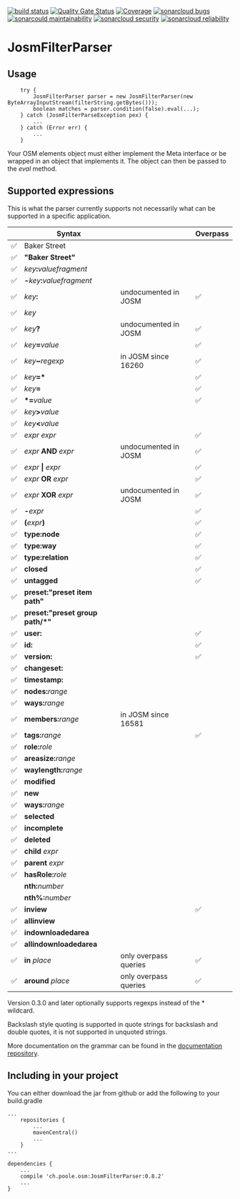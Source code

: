 [![build status](https://github.com/simonpoole/JosmFilterParser/actions/workflows/javalib.yml/badge.svg)](https://github.com/simonpoole/JosmFilterParser/actions) [![Quality Gate Status](https://sonarcloud.io/api/project_badges/measure?project=JosmFilterParser&metric=alert_status)](https://sonarcloud.io/dashboard?id=JosmFilterParser) [![Coverage](https://sonarcloud.io/api/project_badges/measure?project=JosmFilterParser&metric=coverage)](https://sonarcloud.io/dashboard?id=JosmFilterParser) [![sonarcloud bugs](https://sonarcloud.io/api/project_badges/measure?project=JosmFilterParser&metric=bugs)](https://sonarcloud.io/component_measures?id=JosmFilterParser&metric=bugs) [![sonarcould maintainability](https://sonarcloud.io/api/project_badges/measure?project=JosmFilterParser&metric=sqale_rating)](https://sonarcloud.io/component_measures?id=JosmFilterParser&metric=Maintainability) [![sonarcloud security](https://sonarcloud.io/api/project_badges/measure?project=JosmFilterParser&metric=security_rating)](https://sonarcloud.io/component_measures?id=JosmFilterParser&metric=Security) [![sonarcloud reliability](https://sonarcloud.io/api/project_badges/measure?project=JosmFilterParser&metric=reliability_rating)](https://sonarcloud.io/component_measures?id=JosmFilterParser&metric=Reliability)

# JosmFilterParser


## Usage

        try {
            JosmFilterParser parser = new JosmFilterParser(new ByteArrayInputStream(filterString.getBytes()));
            boolean matches = parser.condition(false).eval(...);
        } catch (JosmFilterParseException pex) {
            ...
        } catch (Error err) {
            ...
        }
        
Your OSM elements object must either implement the Meta interface or be wrapped in an object that implements it. The object can then be passed to the _eval_ method.

## Supported expressions

This is what the parser currently supports not necessarily what can be supported in a specific application.

|    |Syntax                          |                       | Overpass |
|--- |------------------------------- |---------------------- |----------|
|✅| Baker Street                        |                      |          |
|✅| __"Baker Street"__                 |                       |         | 
|✅| _key_**:**_valuefragment_          |                       |         |
|✅| **-**_key_**:**_valuefragment_      |                       |         |
|✅| _key_**:**                           | undocumented in JOSM | ✅                    |
|✅| _key_                              |                       |         | 
|✅| _key_**?**                           | undocumented in JOSM | ✅                     |
|✅| _key_**=**_value_                  |                       | ✅                         |
|✅| _key_**~**_regexp_                 | in JOSM since 16260   | ✅                          | 
|✅| *key*__=*__                         |                       | ✅                         | 
|✅| _key_**=**                          |                       | ✅                        |    
|✅| __*=__*value*                       |                       | ✅                        | 
|✅| _key_**>**_value_                  |                       |         |
|✅| _key_**<**_value_                  |                       |         |
|✅|_expr_ _expr_                        |                       | ✅                       |
|✅|_expr_ __AND__ _expr_               | undocumented in JOSM   | ✅                       |
|✅|_expr_ __&#124;__ _expr_             |                       | ✅                      | 
|✅|_expr_ __OR__ _expr_                 |                       | ✅                     | 
|✅|_expr_ __XOR__ _expr_                 | undocumented in JOSM | ✅                      |
|✅|__-__*expr*                           |                        | ✅                     | 
|✅|__(__*expr*__)__                      |                        | ✅                      | 
|✅|__type:node__                        |                        | ✅                    | 
|✅|__type:way__                         |                        | ✅                   | 
|✅|__type:relation__                    |                        | ✅                   | 
|✅|__closed__                           |                        | ✅                  | 
|✅|__untagged__                         |                        | ✅                   |
|✅|__preset:"__preset item path__"__    |                        |        | 
|✅|__preset:"__preset group path/*__"__ |                        |        | 
|✅|__user:__                            |                        | ✅                   |
|✅|__id:__                              |                        | ✅                   | 
|✅|__version:__                         |                        | ✅                  |
|✅|__changeset:__                       |                        |        |
|✅|__timestamp:__                       |                        |        |
|✅|__nodes:__*range*                    |                        |        |
|✅|__ways:__*range*                     |                        |        |
|✅|__members:__*range*                  | in JOSM since 16581    |        |
|✅|__tags:__*range*                     |                        | ✅                   |
|✅|__role:__*role*                      |                        |        |
|✅|__areasize:__*range*                 |                        |        |
|✅|__waylength:__*range*                |                        |        |
|✅|__modified__                         |                        |        |
|✅|__new__                              |                        |        |
|✅|__ways:__*range*                     |                        |        |
|✅|__selected__                         |                        |        |
|✅|__incomplete__                       |                        |        |
|✅|__deleted__                          |                        |        |
|✅|__child__ _expr_                    |                         |        |
|✅|__parent__ _expr_                   |                         |        |
|✅|__hasRole:__*role*                   |                        |        |
||__nth:__*number*                    |                         |        |
||__nth%:__*number*                   |                         |       |
|✅|__inview__                           |                        | ✅                 |
|✅|__allinview__                        |                        |        |
|✅|__indownloadedarea__                 |                        |        |
|✅|__allindownloadedarea__              |                        |        |
|✅|__in__ *place*                       | only overpass queries  | ✅                 |
|✅|__around__ *place*                   | only overpass queries  | ✅                   |

Version 0.3.0 and later optionally supports regexps instead of the * wildcard.

Backslash style quoting is supported in quote strings for backslash and double quotes, it is not supported in unquoted strings.

More documentation on the grammar can be found in the [documentation repository](https://github.com/simonpoole/JosmFilterDoc).

## Including in your project

You can either download the jar from github or add the following to your build.gradle

	...
	    repositories {
	        ...   
	        mavenCentral()
	        ...              
	    }
	...
	
	dependencies {
	    ...
	    compile 'ch.poole.osm:JosmFilterParser:0.8.2'
	    ...
	}

